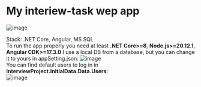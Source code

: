 # My interiew-task wep app 

![image](https://github.com/Z1pakk/InterviewProject/assets/29784457/2276bffa-bd1d-4000-b5f3-b538a9606103)

Stack: .NET Core, Angular, MS SQL<br />
To run the app properly you need at least **.NET Core>=8**, **Node.js>=20.12.1**, **Angular CDK>=17.3.0**
I use a local DB from a database, but you can change it to yours in appSetting.json:
![image](https://github.com/Z1pakk/InterviewProject/assets/29784457/7557e2ca-2f1d-4666-9b26-952a0578ef02)
<br />
You can find default users to log in in **InterviewProject.InitialData.Data.Users**:
<br />
![image](https://github.com/Z1pakk/InterviewProject/assets/29784457/6960513f-1238-45dc-8804-252e5d28152d)

